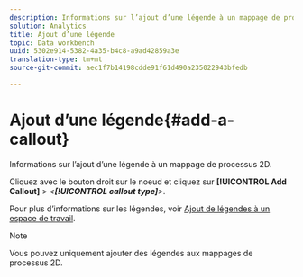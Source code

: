```yaml
---
description: Informations sur l’ajout d’une légende à un mappage de processus 2D.
solution: Analytics
title: Ajout d’une légende
topic: Data workbench
uuid: 5302e914-5382-4a35-b4c8-a9ad42859a3e
translation-type: tm+mt
source-git-commit: aec1f7b14198cdde91f61d490a235022943bfedb

---
```



# Ajout d’une légende{#add-a-callout}

Informations sur l’ajout d’une légende à un mappage de processus 2D.

Cliquez avec le bouton droit sur le noeud et cliquez sur **[!UICONTROL Add Callout]** > *&lt;**[!UICONTROL callout type]**>*.

Pour plus d’informations sur les légendes, voir [Ajout de légendes à un espace de travail](../../../../home/c-get-started/c-vis/c-call-wkspc.md#concept-212b09e763044d938987b4a9c658adc0).

>[!NOTE]
>
>Vous pouvez uniquement ajouter des légendes aux mappages de processus 2D.

